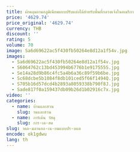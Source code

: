 ```yaml
---
title: ผ้าคลุมลานอลูมิเนียมแบบปรับแต่งได้สําหรับพื้นที่กลางแจ้งในอเมริกา
price: '4629.74'
price_original: '4629.74'
currency: THB
discount: ''
rating: 5
volume: 70
image: Sa6d69622ac5f430fb50264e8d12a1f54v.jpg
images:
  - Sa6d69622ac5f430fb50264e8d12a1f54v.jpg
  - S6064762c13bd453994b6776b1e917555S.jpg
  - Se14a28d9b86c4fc5a4b6a36c89f59b6be.jpg
  - Sc68dcbe5b1084f8db101ced5f66f1494Q.jpg
  - S705b16d57dcd4b2893a8059338b790f8J.jpg
  - Sade817f0a159437db09b26d1b02916c7x.jpg
video: ''
categories:
  - name: บ้านและสวน
    slug: านและสวน
  - name: การ์เด้น วัสดุ
    slug: การ-เด-สด
slug: าคล-มลานอล-เน-ยมแบบปร-บแต
encode: ok1gdwu
lang: th
---
```

  